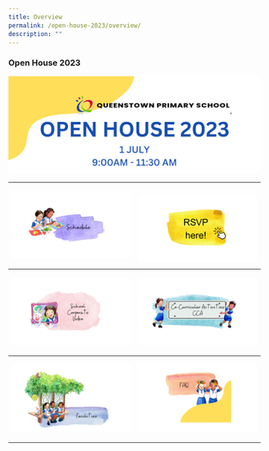```yaml
---
title: Overview
permalink: /open-house-2023/overview/
description: ""
---
```

### **Open House 2023**

![](/images/Open%20House%202023/oh23-header.png)

<table style="width:100%">
	<tbody><tr>
		<th style="width:50%">
<p><a href="/open-house-2023/schedule/">
<img src="/images/Open%20House%202023/oh23-schedule2.png" style="width:100%">
</a></p>
</th><th style="width:50%">
<p><a href="/open-house-2023/rsvp/">
<img align="right" src="/images/Open%20House%202023/oh23-rsvp2.png" style="width:100%">
	</a></p></th></tr>	
			<tr>
				<th style="width:50%">
<p><a href="/open-house-2023/corpvideo/">
<img src="/images/Open%20House%202023/oh23-schcorpvid2.png" style="width:100%">
</a></p>
		</th><th style="width:50%">
<p><a href="/open-house-2023/cca/">
<img src="/images/Open%20House%202023/oh23-cca2.png" style="width:100%">
	</a></p></th></tr>
		<tr><th style="width:50%">
<p><a href="/open-house-2023/facilities/">
<img src="/images/Open%20House%202023/oh23-facilities2.png" style="width:100%">
</a></p>	
			</th><th style="width:50%">
<p><a href="/open-house-2023/faq/">
<img src="/images/Open%20House%202023/oh23-faq2.png" style="width:100%">
	</a></p></th></tr>
</tbody></table>